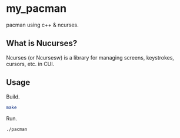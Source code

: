# my_pacman
pacman using c++ &amp; ncurses.

## What is Nucurses?
Ncurses (or Ncursesw) is a library for managing screens, keystrokes, cursors, etc. in CUI.

## Usage
Build.
```sh
make
```
Run.
```sh
./pacman
```

